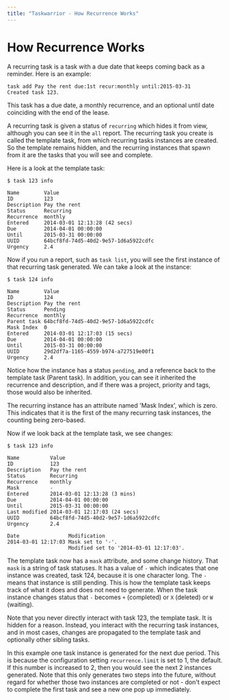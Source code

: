 ```yaml
---
title: "Taskwarrior - How Recurrence Works"
---
```


# How Recurrence Works

A recurring task is a task with a due date that keeps coming back as a reminder.
Here is an example:

```
task add Pay the rent due:1st recur:monthly until:2015-03-31
Created task 123.
```

This task has a due date, a monthly recurrence, and an optional until date coinciding with the end of the lease.

A recurring task is given a status of `recurring` which hides it from view, although you can see it in the `all` report.
The recurring task you create is called the template task, from which recurring tasks instances are created.
So the template remains hidden, and the recurring instances that spawn from it are the tasks that you will see and complete.

Here is a look at the template task:

```
$ task 123 info

Name        Value
ID          123
Description Pay the rent
Status      Recurring
Recurrence  monthly
Entered     2014-03-01 12:13:28 (42 secs)
Due         2014-04-01 00:00:00
Until       2015-03-31 00:00:00
UUID        64bcf8fd-74d5-40d2-9e57-1d6a5922cdfc
Urgency     2.4
```

Now if you run a report, such as `task list`, you will see the first instance of that recurring task generated.
We can take a look at the instance:

```
$ task 124 info

Name        Value
ID          124
Description Pay the rent
Status      Pending
Recurrence  monthly
Parent task 64bcf8fd-74d5-40d2-9e57-1d6a5922cdfc
Mask Index  0
Entered     2014-03-01 12:17:03 (15 secs)
Due         2014-04-01 00:00:00
Until       2015-03-31 00:00:00
UUID        29d2df7a-1165-4559-b974-a727519e00f1
Urgency     2.4
```

Notice how the instance has a status `pending`, and a reference back to the template task (Parent task).
In addition, you can see it inherited the recurrence and description, and if there was a project, priority and tags, those would also be inherited.

The recurring instance has an attribute named \'Mask Index\', which is zero.
This indicates that it is the first of the many recurring task instances, the counting being zero-based.

Now if we look back at the template task, we see changes:

```
$ task 123 info

Name          Value
ID            123
Description   Pay the rent
Status        Recurring
Recurrence    monthly
Mask          -
Entered       2014-03-01 12:13:28 (3 mins)
Due           2014-04-01 00:00:00
Until         2015-03-31 00:00:00
Last modified 2014-03-01 12:17:03 (24 secs)
UUID          64bcf8fd-74d5-40d2-9e57-1d6a5922cdfc
Urgency       2.4

Date                Modification
2014-03-01 12:17:03 Mask set to '-'.
                    Modified set to '2014-03-01 12:17:03'.
```

The template task now has a `mask` attribute, and some change history.
That `mask` is a string of task statuses.
It has a value of `-` which indicates that one instance was created, task 124, because it is one character long.
The `-` means that instance is still pending.
This is how the template task keeps track of what it does and does not need to generate.
When the task instance changes status that `-` becomes `+` (completed) or `X` (deleted) or `W` (waiting).

Note that you never directly interact with task 123, the template task.
It is hidden for a reason.
Instead, you interact with the recurring task instances, and in most cases, changes are propagated to the template task and optionally other sibling tasks.

In this example one task instance is generated for the next due period.
This is because the configuration setting `recurrence.limit` is set to 1, the default.
If this number is increased to 2, then you would see the next 2 instances generated.
Note that this only generates two steps into the future, without regard for whether those two instances are completed or not - don\'t expect to complete the first task and see a new one pop up immediately.
